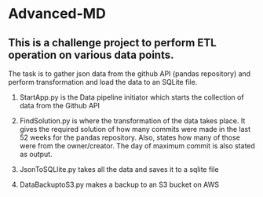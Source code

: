 # Advanced-MD
## This is a challenge project to perform ETL operation on various data points.

The task is to gather json data from the github API (pandas repository) and perform transformation and load the data to an SQLite file. 

1. StartApp.py is the Data pipeline initiator which starts the collection of data from the Github API

2. FindSolution.py is where the transformation of the data takes place. It gives the required solution of how many commits were made in the last 52 weeks for the pandas repository. Also, states how many of those were from the owner/creator. The day of maximum commit is also stated as output.

3. JsonToSQLlite.py takes all the data and saves it to a sqlite file

4. DataBackuptoS3.py makes a backup to an S3 bucket on AWS

